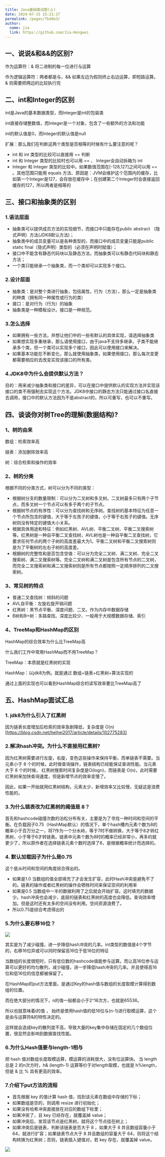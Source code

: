 ```yaml
---
title: Java基础面试题(上)
date: 2024-07-15 15:21:17
permalink: /pages/7bdde3/
author: 
  name: jia
  link: https://github.com/Jia-Hongwei
---
```


## 一、说说&和&&的区别?

作为运算符：& 将二进制的每一位进行与运算

作为逻辑运算符：两者都是与，&& 如果左边为假则终止右边运算，即短路运算。& 则需要把两边的比较执行完

## 二、int和Integer的区别

int是Java的基本数据类型，而Integer是int的包装类

int直接存储整数值，而Integer是一个对象，包含了一些额外的方法和功能

int的默认值是0，而Integer的默认值是null

扩展：那么我们在判断这两个类型是否相等的时候有什么要注意的呢？

- int 和 int 类型的比较可以直接用 == 判断
- int 和 Integer 类型的比较时也可以用 == 、 Integer会自动拆箱为 int
- Integer 和 Integer 类型的比较中。如果数值范围在[-128,127]之间可以用 == 。其他范围只能用 equals 方法、原因是：JVM会维护这个范围内的缓存，比如第一个Integer是127，会存放在缓存中；在创建第二个Integer时会直接返回缓存的127，所以两者是相等的

## 三、接口和抽象类的区别

### 1.语法层面

- 抽象类可以提供成员方法的实现细节，而接口中只能存在public abstract （隐式声明）方法(JDK8默认方法)；
- 抽象类中的成员变量可以是各种类型的，而接口中的成员变量只能是public static final（隐式声明）类型的（必须在声明时赋值）；
- 接口中不能含有静态代码块以及静态方法，而抽象类可以有静态代码块和静态方法；
- 一个类只能继承一个抽象类，而一个类却可以实现多个接口。

### 2.设计层面

- 抽象类：是对整个类进行抽象，包括属性，行为（方法），那么一定是抽象类的种类（拥有同一种属性或行为的类）
- 接口：是对行为（行为）的抽象
- 抽象类是一种模板设计。接口是一种规范。

### 3.怎么选择

- 如果拥有一些方法，并想让他们中的一些有默认的具体实现，请选择抽象类
- 如果想实现多重继承，那么请使用接口，由于java不支持多继承，子类不能继承多个类，但一个类可以实现多个接口，因此可以使用接口来解决。
- 如果基本功能在不断变化，那么就使用抽象类，如果使用接口，那么每次变更都需要相应的去改变实现该接口的所有类。

### 4.JDK8中为什么会提供默认方法？

目的：用来减少抽象类和接口的差异，可以在接口中提供默认的实现方法并实现该接口的类不用强制去实现这个方法。JDK8中接口的静态方法只能通过接口名直接去调用，接口中的默认方法因为不是abstract的，所以可重写，也可以不重写。

## 四、谈谈你对树Tree的理解(数据结构)?

### 1、树的由来

数组：检索效率高

链表：添加删除效率高

树：综合检索和操作的效率

### 2、树的分类

根据不同的分类方式，树可以分为不同的类型：

- 根据树分支的数量限制：可以分为二叉树和多叉树。二叉树最多只有两个子节点，而多叉树一个节点可以有多于两个的子节点。
- 根据树节点的有序性：可以分为查找树和无序树。查找树的基本特征为任意一个节点所包含的键值，大于等于左孩子的键值，小于等于右孩子的键值。无序树则没有特定的键值大小关系。
- 根据具体用途和特征：例如红黑树、AVL树、平衡二叉树、平衡二叉搜索树等。红黑树是一种自平衡二叉查找树，AVL树也是一种自平衡二叉查找树，它要求任何节点的两个子树的高度差最大为1。平衡二叉树和平衡二叉搜索树则是为了平衡树的左右子树的高度差。
- 根据树的完整性和是否包含空值：可以分为完全二叉树、满二叉树、完全二叉搜索树、满二叉搜索树等。完全二叉树和满二叉树是包含所有节点的二叉树，而完全二叉搜索树和满二叉搜索树则是所有节点都按照一定顺序排列的二叉搜索树。

### 3、常见树的特点

- 普通二叉查找树：倾斜的问题
- AVL自平衡：左旋右旋开销问题
- 红黑树：黑节点平衡、深度问题、二叉。作为内存中数据存储
- B树和B+树：多路查找、深度比较少、一般用于大规模数据存储、索引

### 4、TreeMap和HashMap的区别

HashMap的综合效率为什么比TreeMap高

什么我们工作中常用HashMap而不用TreeMap？


TreeMap：本质就是红黑树的实现

HashMap：以jdk8为例。就是通过 数组+链表+红黑树+算法实现的

通过上面的实现也可以看到HashMap综合的读写效率要比TreeMap高了

## 五、HashMap面试汇总

### 1. jdk8为什么引入了红黑树

因为链表长度增加后检索的效率急剧降低，复杂度是 O(n) [https://blog.csdn.net/heihei2017/article/details/102775283]

### 2.解决hash冲突。为什么不直接用红黑树?

因为红黑树需要进行左旋，右旋，变色这些操作来保持平衡，而单链表不需要。当元素小于 8 个的时候，此时做查询操作，链表结构已经能保证查询性能。当元素大于 8 个的时候， 红黑树搜索时间复杂度是O(logn)，而链表是 O(n)，此时需要红黑树来加快查询速度，但是新增节点的效率变慢了。

因此，如果一开始就用红黑树结构，元素太少，新增效率又比较慢，无疑这是浪费性能的。

### 3.**为什么链表改为红黑树的阈值是 8？**

首先和hashcode碰撞次数的泊松分布有关，主要是为了寻找一种时间和空间的平衡。在负载因子0.75（HashMap默认）的情况下，单个hash槽内元素个数为8的概率小于百万分之一，将7作为一个分水岭，等于7时不做转换，大于等于8才转红黑树，小于等于6才转链表。链表中元素个数为8时的概率已经非常小，再多的就更少了，所以原作者在选择链表元素个数时选择了8，是根据概率统计而选择的。

### 4. 默认加载因子为什么是0.75

这个是从时间和空间的角度综合得出的。

- 如果是1.0 当数组的值全部填充了才会发生扩容，此时Hash冲突是避免不了的。链表的操作或者红黑树的操作会牺牲时间来保证空间的利用率
- 如果是0.5 当数组中一半的数据利用了之后就会开始扩容。这时填充的数据少。hash冲突也会减少，底层的链表和红黑树的高度也会降低。查询效率增加。但是这时还有太多的空间没有利用。空间资源浪费了。
- 所以0.75是综合考虑得出的

### 5.为什么要右移16位？

<img src="https://jsd.cdn.zzko.cn/gh/Jia-Hongwei/picx-images-hosting@master/image.5fkh53ciu6.webp">

其实是为了减少碰撞，进一步降低hash冲突的几率。int类型的数值是4个字节的，右移16位异或可以同时保留高16位于低16位的特征

当数组的长度很短时，只有低位数的hashcode值能参与运算。而让高16位参与运算可以更好的均匀散列，减少碰撞，进一步降低hash冲突的几率。并且使得高16位和低16位的信息都被保留了。

在HashMap的put方法里面，是通过Key的hash值与数组的长度取模计算得到数组的位置。

而在绝大部分的情况下，n的值一般都会小于2^16次方，也就是65536。

所以也就意味着i的值 ， 始终是使用hash值的低16位与(n-1)进行取模运算，这个是由与运算符&的特性决定的。

这样就会造成key的散列度不高，导致大量的key集中存储在固定的几个数组位置，很显然会影响到数据查找性能。


### 6.为什么Hash值要与length-1相与

把 hash 值对数组长度取模运算，模运算的消耗很大，没有位运算快。
当 length 总是 2 的n次方时，h& (length-1) 运算等价于对length取模，也就是 h%length，但是 & 比 % 具有更高的效率。


### 7.介绍下put方法的流程

- 首先根据 key 的值计算 hash 值，找到该元素在数组中存储的下标；
- 如果数组是空的，则调用 resize 进行初始化；
- 如果没有哈希冲突直接放在对应的数组下标里；
- 如果冲突了，且 key 已经存在，就覆盖掉 value；
- 如果冲突后，发现该节点是红黑树，就将这个节点挂在树上；
- 如果冲突后是链表，判断该链表是否大于 8 ，如果大于 8 并且数组容量小于 64，就进行扩容；如果链表节点大于 8 并且数组的容量大于 64，则将这个结构转换为红黑树；否则，链表插入键值对，若 key 存在，就覆盖掉 value。

<img src="https://jsd.cdn.zzko.cn/gh/Jia-Hongwei/picx-images-hosting@master/image.7egnvfiwl6.webp">
